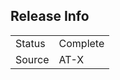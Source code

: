 ## Release Info

|        |          |
| ------ | -------- |
| Status | Complete |
| Source | AT-X     |
